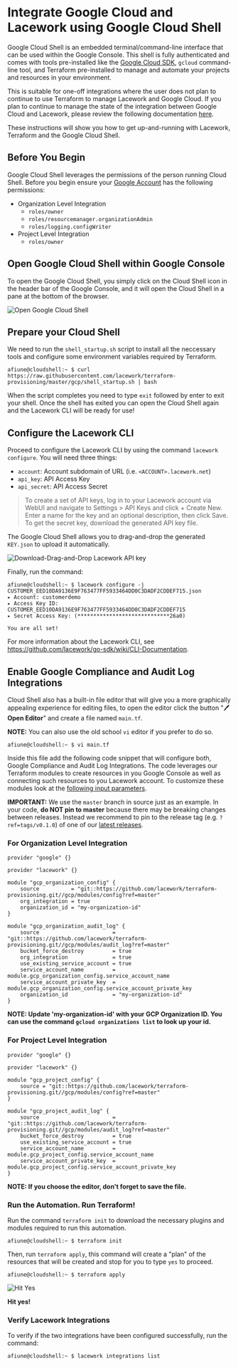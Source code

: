 # Integrate Google Cloud and Lacework using Google Cloud Shell
Google Cloud Shell is an embedded terminal/command-line interface that can be used within the Google Console. This shell is fully authenticated and comes with tools pre-installed like the [Google Cloud SDK](https://cloud.google.com/sdk/gcloud/), `gcloud` command-line tool, and Terraform pre-installed to manage and automate your projects and resources in your environment.

This is suitable for one-off integrations where the user does not plan to continue to use Terraform to manage Lacework and Google Cloud. If you plan to continue to manage the state of the integration between Google Cloud and Lacework, please review the following documentation [here]().

These instructions will show you how to get up-and-running with Lacework, Terraform and the Google Cloud Shell.

## Before You Begin
Google Cloud Shell leverages the permissions of the person running Cloud Shell. Before you begin ensure your [Google Account](https://cloud.google.com/iam/docs/service-accounts) has the following permissions:

* Organization Level Integration
	- `roles/owner`
	- `roles/resourcemanager.organizationAdmin`
	- `roles/logging.configWriter`
* Project Level Integration
	- `roles/owner`

## Open Google Cloud Shell within Google Console
To open the Google Cloud Shell, you simply click on the Cloud Shell icon in the header bar of the Google Console,
and it will open the Cloud Shell in a pane at the bottom of the browser.

![Open Google Cloud Shell](https://techally-artifacts.s3-us-west-2.amazonaws.com/github-terraform-provisioning-imgs/google-cloud-shell-open.png)

## Prepare your Cloud Shell

We need to run the `shell_startup.sh` script to install all the neccessary tools and configure some environment
variables required by Terraform.

```
afiune@cloudshell:~ $ curl https://raw.githubusercontent.com/lacework/terraform-provisioning/master/gcp/shell_startup.sh | bash
```

When the script completes you need to type `exit` followed by enter to exit your shell. Once the shell has exited you can open 
the Cloud Shell again and the Lacework CLI will be ready for use!

## Configure the Lacework CLI

Proceed to configure the Lacework CLI by using the command `lacework configure`. You will need three things:
* `account`: Account subdomain of URL (i.e. `<ACCOUNT>.lacework.net`)
* `api_key`: API Access Key
* `api_secret`: API Access Secret

>To create a set of API keys, log in to your Lacework account via WebUI and navigate to Settings > API Keys and
>click + Create New. Enter a name for the key and an optional description, then click Save. To get the secret key,
>download the generated API key file.

The Google Cloud Shell allows you to drag-and-drop the generated `KEY.json` to upload it automatically.

![Download-Drag-and-Drop Lacework API key](https://techally-artifacts.s3-us-west-2.amazonaws.com/github-terraform-provisioning-imgs/google-cloud-shell-drag-drop-api-key.gif)

Finally, run the command:
```
afiune@cloudshell:~ $ lacework configure -j CUSTOMER_EED10DA9136E9F763477FF5933464DD0C3DADF2CDDEF715.json
▸ Account: customerdemo
▸ Access Key ID: CUSTOMER_EED10DA9136E9F763477FF5933464DD0C3DADF2CDDEF715
▸ Secret Access Key: (*****************************26a0)

You are all set!
```

For more information about the Lacework CLI, see https://github.com/lacework/go-sdk/wiki/CLI-Documentation.

## Enable Google Compliance and Audit Log Integrations
Cloud Shell also has a built-in file editor that will give you a more graphically appealing experience for
editing files, to open the editor click the button "🖊️ **Open Editor**" and create a file named `main.tf`.

**NOTE:** You can also use the old school `vi` editor if you prefer to do so.
```
afiune@cloudshell:~ $ vi main.tf
```

Inside this file add the following code snippet that will configure both, Google Compliance and Audit Log
Integrations. The code leverages our Terraform modules to create resources in you Google Console as well as
connecting such resources to you Lacework account. To customize these modules look at the [following input
parameters](https://github.com/lacework/terraform-provisioning/tree/master/gcp#inputs).

**IMPORTANT:** We use the `master` branch in source just as an example. In your code, **do NOT pin to master**
because there may be breaking changes between releases. Instead we recommend to pin to the release tag (e.g.
`?ref=tags/v0.1.0`) of one of our [latest releases](https://github.com/lacework/terraform-provisioning/releases).

### For Organization Level Integration
```hcl
provider "google" {}

provider "lacework" {}

module "gcp_organization_config" {
	source          = "git::https://github.com/lacework/terraform-provisioning.git//gcp/modules/config?ref=master"
	org_integration = true
	organization_id = "my-organization-id"
}

module "gcp_organization_audit_log" {
	source                       = "git::https://github.com/lacework/terraform-provisioning.git//gcp/modules/audit_log?ref=master"
	bucket_force_destroy         = true
	org_integration              = true
	use_existing_service_account = true
	service_account_name         = module.gcp_organization_config.service_account_name
	service_account_private_key  = module.gcp_organization_config.service_account_private_key
	organization_id              = "my-organization-id"
}
```

__NOTE: Update 'my-organization-id' with your GCP Organization ID. You can use the command `gcloud organizations list` to look up your id.__

### For Project Level Integration
```hcl
provider "google" {}

provider "lacework" {}

module "gcp_project_config" {
	source = "git::https://github.com/lacework/terraform-provisioning.git//gcp/modules/config?ref=master"
}

module "gcp_project_audit_log" {
	source                       = "git::https://github.com/lacework/terraform-provisioning.git//gcp/modules/audit_log?ref=master"
	bucket_force_destroy         = true
	use_existing_service_account = true
	service_account_name         = module.gcp_project_config.service_account_name
	service_account_private_key  = module.gcp_project_config.service_account_private_key
}
```

__NOTE: If you choose the editor, don't forget to save the file.__

### Run the Automation. Run Terraform!

Run the command `terraform init` to download the necessary plugins and modules required to run this automation.
```
afiune@cloudshell:~ $ terraform init
```

Then, run `terraform apply`, this command will create a "plan" of the resources that will be created and stop
for you to type `yes` to proceed.
```
afiune@cloudshell:~ $ terraform apply
```

![Hit Yes](https://techally-artifacts.s3-us-west-2.amazonaws.com/github-terraform-provisioning-imgs/google-cloud-shell-terraform-apply.png)

**Hit yes!**

### Verify Lacework Integrations

To verify if the two integrations have been configured successfully, run the command:
```
afiune@cloudshell:~ $ lacework integrations list
```
